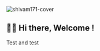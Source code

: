 ![shivam171-cover](https://github.com/Shivam171/Shivam171/assets/66107248/e660224b-261e-42ab-af67-fe1384c642b5)
## 👋🏼 Hi there, Welcome !
Test and test
